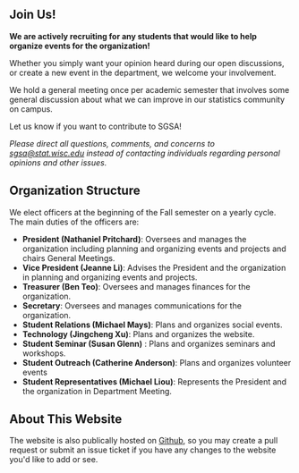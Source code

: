 ## Join Us!

<strong>We are actively recruiting for any students that would like to help organize events for the organization!</strong>

Whether you simply want your opinion heard during our open discussions, or create a new event in the department, we welcome your involvement.

We hold a general meeting once per academic semester that involves some general discussion about what we can improve in our statistics community on campus.

Let us know if you want to contribute to SGSA! 

*Please direct all questions, comments, and concerns to sgsa@stat.wisc.edu instead of contacting individuals regarding personal opinions and other issues.*


## Organization Structure

We elect officers at the beginning of the Fall semester on a yearly cycle.  The main duties of the officers are:

* **President (Nathaniel Pritchard)**: Oversees and manages the organization including planning and organizing events and projects and chairs General Meetings.
* **Vice President (Jeanne Li)**: Advises the President and the organization in planning and organizing events and projects.
* **Treasurer (Ben Teo)**: Oversees and manages finances for the organization.
* **Secretary**: Oversees and manages communications for the organization.
* **Student Relations (Michael Mays)**: Plans and organizes social events.
* **Technology (Jingcheng Xu)**: Plans and organizes the website.
* **Student Seminar (Susan Glenn)** : Plans and organizes seminars and workshops.
* **Student Outreach (Catherine Anderson)**: Plans and organizes volunteer events
* **Student Representatives (Michael Liou)**: Represents the President and the organization in Department Meeting.

## About This Website

The website is also publically hosted on [Github](https://github.com/lioumens/UW-SGSA-Website), so you may create a pull request or submit an issue ticket if you have any changes to the website you'd like to add or see.
